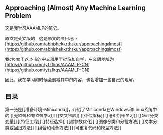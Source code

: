 ## Approaching (Almost) Any Machine Learning Problem

这是我学习AAAMLP的笔记。

原文是英文版的，这是原文的项目地址[https://github.com/abhishekkrthakur/approachingalmost](https://github.com/abhishekkrthakur/approachingalmost)

我clone了这本书的中文版用于批注和自学，中文版地址为[https://github.com/ytzfhqs/AAAMLP-CN](https://github.com/ytzfhqs/AAAMLP-CN)

因此，我在学习的时候会删减其中的内容，也会增加一些自己的理解。

## 目录

第一张是[[准备环境-Miniconda]]，介绍了Miniconda在Windows和Linux系统中的
[[无监督和有监督学习]]
[[交叉检验]]
[[评估指标]]
[[组织机器学习]]
[[处理分类变量]]
[[特征工程]]
[[特征选择]]
[[超参数优化]]
[[图像分类和分割方法]]
[[文本分类或回归方法]]
[[组合和堆叠方法]]
[[可重复代码和模型方法]]

